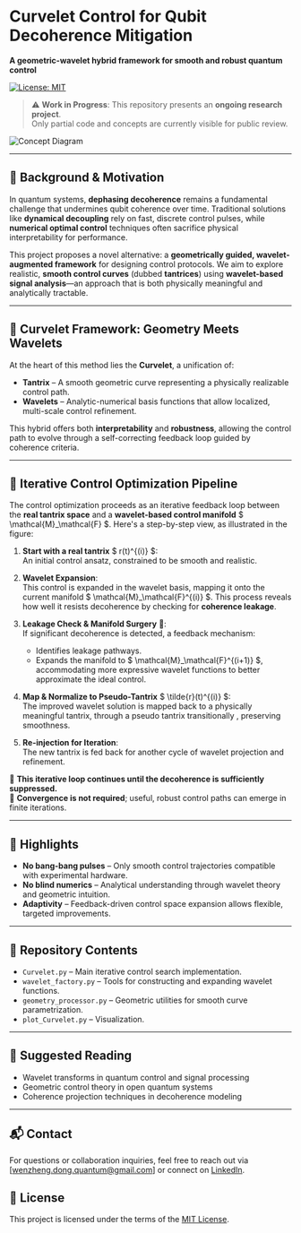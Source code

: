 # Curvelet Control for Qubit Decoherence Mitigation

**A geometric-wavelet hybrid framework for smooth and robust quantum control**

[![License: MIT](https://img.shields.io/badge/License-MIT-blue.svg)](./LICENSE)

> ⚠️ **Work in Progress**: This repository presents an **ongoing research project**.  
> Only partial code and concepts are currently visible for public review.


![Concept Diagram](https://i.imgur.com/nL9P1ot.png)

---

## 🧠 Background & Motivation

In quantum systems, **dephasing decoherence** remains a fundamental challenge that undermines qubit coherence over time. Traditional solutions like **dynamical decoupling** rely on fast, discrete control pulses, while **numerical optimal control** techniques often sacrifice physical interpretability for performance.

This project proposes a novel alternative: a **geometrically guided, wavelet-augmented framework** for designing control protocols. We aim to explore realistic, **smooth control curves** (dubbed **tantrices**) using **wavelet-based signal analysis**—an approach that is both physically meaningful and analytically tractable.

---

## 🔁 Curvelet Framework: Geometry Meets Wavelets

At the heart of this method lies the **Curvelet**, a unification of:

- **Tantrix** – A smooth geometric curve representing a physically realizable control path.
- **Wavelets** – Analytic-numerical basis functions that allow localized, multi-scale control refinement.

This hybrid offers both **interpretability** and **robustness**, allowing the control path to evolve through a self-correcting feedback loop guided by coherence criteria.

---

## 🔧 Iterative Control Optimization Pipeline

The control optimization proceeds as an iterative feedback loop between the **real tantrix space** and a **wavelet-based control manifold** $ \mathcal{M}_\mathcal{F} $. Here's a step-by-step view, as illustrated in the figure:

1. **Start with a real tantrix** $ r(t)^{(i)} $:  
   An initial control ansatz, constrained to be smooth and realistic.

2. **Wavelet Expansion**:  
   This control is expanded in the wavelet basis, mapping it onto the current manifold $ \mathcal{M}_\mathcal{F}^{(i)} $. This process reveals how well it resists decoherence by checking for **coherence leakage**.

3. **Leakage Check & Manifold Surgery** 🤖:  
   If significant decoherence is detected, a feedback mechanism:
   - Identifies leakage pathways.
   - Expands the manifold to $ \mathcal{M}_\mathcal{F}^{(i+1)} $, accommodating more expressive wavelet functions to better approximate the ideal control.

4. **Map & Normalize to Pseudo-Tantrix** $ \tilde{r}(t)^{(i)} $:  
   The improved wavelet solution is mapped back to a physically meaningful tantrix, through a pseudo tantrix transitionally , preserving smoothness.

5. **Re-injection for Iteration**:  
   The new tantrix is fed back for another cycle of wavelet projection and refinement.

🔁 **This iterative loop continues until the decoherence is sufficiently suppressed.**  
🧠 **Convergence is not required**; useful, robust control paths can emerge in finite iterations.

---

## 📌 Highlights

- **No bang-bang pulses** – Only smooth control trajectories compatible with experimental hardware.
- **No blind numerics** – Analytical understanding through wavelet theory and geometric intuition.
- **Adaptivity** – Feedback-driven control space expansion allows flexible, targeted improvements.

---

## 📂 Repository Contents

- `Curvelet.py` – Main iterative control search implementation.
- `wavelet_factory.py` – Tools for constructing and expanding wavelet functions.
- `geometry_processor.py` – Geometric utilities for smooth curve parametrization.
- `plot_Curvelet.py` – Visualization.

---

## 📖 Suggested Reading

- Wavelet transforms in quantum control and signal processing  
- Geometric control theory in open quantum systems  
- Coherence projection techniques in decoherence modeling

---

## 📬 Contact

For questions or collaboration inquiries, feel free to reach out via [wenzheng.dong.quantum@gmail.com] or connect on [LinkedIn](https://www.linkedin.com/in/wenzheng-dong).


## 📄 License

This project is licensed under the terms of the [MIT License](./LICENSE).

